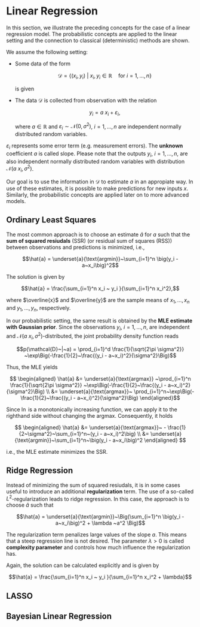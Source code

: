 # Linear Regression

In this section, we illustrate the preceding concepts for the case of a linear regression model. The probabilistic concepts are applied to the linear setting and the connection to classical (deterministic) methods are shown. 

We assume the following setting:
- Some data of the form
  
  $$\mathcal{D} = \{ (x_i, y_i)~|~x_i, y_i \in \mathbb{R} \quad \text{for } i = 1,\dots, n\}$$
  
  is given
- The data $\mathcal{D}$ is collected from observation with the relation
  
  $$y_i = a~x_i + \varepsilon_i,$$
  
  where $a \in \mathbb{R}$ and $\varepsilon_i \sim \mathcal{N}(0, \sigma^2)$, $i=1, \dots, n$ are independent normally distributed random variables.
  
$\varepsilon_i$ represents some error term (e.g. measurement errors). The **unknown** coefficient $a$ is called slope. Please note that the outputs $y_i$, $i=1,\dots,n$, are also independent normally distributed random variables with distribution $\mathcal{N}(a~x_i, \sigma^2)$.

Our goal is to use the information in $\mathcal{D}$ to estimate $a$ in an appropiate way. In use of these estimates, it is possible to make predictions for new inputs $x$. Similarly, the probabilistic concepts are applied later on to more advanced models.

## Ordinary Least Squares

The most common approach is to choose an estimate $\hat{a}$ for $a$ such that the **sum of squared resiudals** (SSR) (or residual sum of squares (RSS)) between observations and predictions is minimized, i.e.,

$$\hat{a} = \underset{a}{\text{argmin}}~\sum_{i=1}^n \big(y_i - a~x_i\big)^2$$

The solution is given by 

$$\hat{a} = \frac{\sum_{i=1}^n x_i ~ y_i }{\sum_{i=1}^n x_i^2},$$

where $\overline{x}$ and $\overline{y}$ are the sample means of $x_1, \dots, x_n$ and $y_1,\dots, y_n$, respectively.

In our probabilistic setting, the same result is obtained by the **MLE estimate with Gaussian prior**. Since the observations $y_i$, $i=1,\dots,n$, are independent and $\mathcal{N}(a~x_i, \sigma^2)$-distributed, the joint probability density function reads

$$p(\mathcal{D}~|~a) = \prod_{i=1}^d \frac{1}{\sqrt{2\pi \sigma^2}} ~\exp\Big(-\frac{1}{2}~\frac{(y_i - a~x_i)^2}{\sigma^2}\Big)$$

Thus, the MLE yields

$$
\begin{aligned}
\hat{a} &= \underset{a}{\text{argmax}} ~\prod_{i=1}^n \frac{1}{\sqrt{2\pi \sigma^2}} ~\exp\Big(-\frac{1}{2}~\frac{(y_i - a~x_i)^2}{\sigma^2}\Big) \\
&= \underset{a}{\text{argmax}}~ \prod_{i=1}^n~\exp\Big(-\frac{1}{2}~\frac{(y_i - a~x_i)^2}{\sigma^2}\Big)
\end{aligned}$$

Since $\ln$ is a monotonically increasing function, we can apply it to the righthand side without changing the $\text{argmax}$. Consequently, it holds

$$
\begin{aligned}
\hat{a} &= \underset{a}{\text{argmax}}~ - \frac{1}{2~\sigma^2}~\sum_{i=1}^n~(y_i - a~x_i)^2\big) \\
        &= \underset{a}{\text{argmin}}~\sum_{i=1}^n~\big(y_i - a~x_i\big)^2
\end{aligned}
$$

i.e., the MLE estimate minimizes the SSR.

## Ridge Regression

Instead of minimizing the sum of squared resiudals, it is in some cases useful to introduce an additional **regularization** term. The use of a so-called $L^2$-regularization leads to ridge regression. In this case, the approach is to choose $\hat{a}$ such that 

$$\hat{a} = \underset{a}{\text{argmin}}~\Big(\sum_{i=1}^n \big(y_i - a~x_i\big)^2 + \lambda ~a^2 \Big)$$

The regularization term penalizes large values of the slope $a$. This means that a steep regression line is not desired. The parameter $\lambda > 0$ is called **complexity parameter** and controls how much influence the regularization has.

Again, the solution can be calculated explicitly and is given by 

$$\hat{a} = \frac{\sum_{i=1}^n x_i ~ y_i }{\sum_{i=1}^n x_i^2 + \lambda}$$

## LASSO

## Bayesian Linear Regression

```python

```
